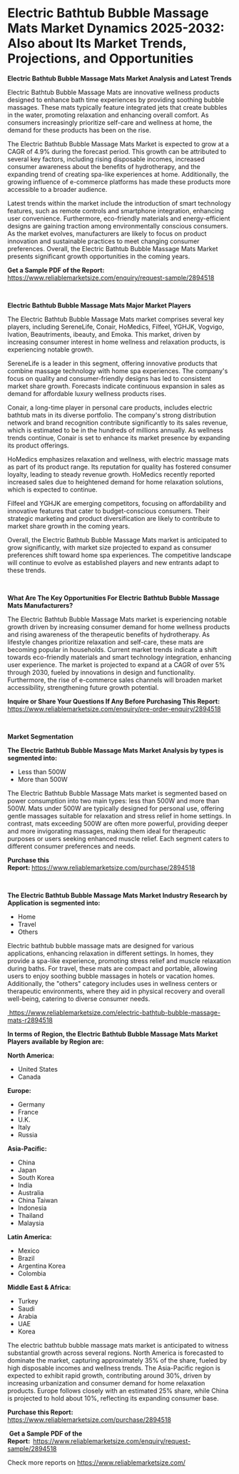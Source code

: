 <p><h1>Electric Bathtub Bubble Massage Mats Market Dynamics 2025-2032: Also about Its Market Trends, Projections, and Opportunities</h1></p><p><strong>Electric Bathtub Bubble Massage Mats Market Analysis and Latest Trends</strong></p>
<p><p>Electric Bathtub Bubble Massage Mats are innovative wellness products designed to enhance bath time experiences by providing soothing bubble massages. These mats typically feature integrated jets that create bubbles in the water, promoting relaxation and enhancing overall comfort. As consumers increasingly prioritize self-care and wellness at home, the demand for these products has been on the rise.</p><p>The Electric Bathtub Bubble Massage Mats Market is expected to grow at a CAGR of 4.9% during the forecast period. This growth can be attributed to several key factors, including rising disposable incomes, increased consumer awareness about the benefits of hydrotherapy, and the expanding trend of creating spa-like experiences at home. Additionally, the growing influence of e-commerce platforms has made these products more accessible to a broader audience.</p><p>Latest trends within the market include the introduction of smart technology features, such as remote controls and smartphone integration, enhancing user convenience. Furthermore, eco-friendly materials and energy-efficient designs are gaining traction among environmentally conscious consumers. As the market evolves, manufacturers are likely to focus on product innovation and sustainable practices to meet changing consumer preferences. Overall, the Electric Bathtub Bubble Massage Mats Market presents significant growth opportunities in the coming years.</p></p>
<p><strong>Get a Sample PDF of the Report:&nbsp;</strong> <a href="https://www.reliablemarketsize.com/enquiry/request-sample/2894518?utm_campaign=3298&utm_medium=2&utm_source=Github&utm_content=ia&utm_term=15032025&utm_id=electric-bathtub-bubble-massage-mats">https://www.reliablemarketsize.com/enquiry/request-sample/2894518</a></p>
<p>&nbsp;</p>
<p><strong>Electric Bathtub Bubble Massage Mats Major Market Players</strong></p>
<p><p>The Electric Bathtub Bubble Massage Mats market comprises several key players, including SereneLife, Conair, HoMedics, Filfeel, YGHJK, Vogvigo, Ivation, Beautriments, ibeauty, and Emoka. This market, driven by increasing consumer interest in home wellness and relaxation products, is experiencing notable growth.</p><p>SereneLife is a leader in this segment, offering innovative products that combine massage technology with home spa experiences. The company's focus on quality and consumer-friendly designs has led to consistent market share growth. Forecasts indicate continuous expansion in sales as demand for affordable luxury wellness products rises.</p><p>Conair, a long-time player in personal care products, includes electric bathtub mats in its diverse portfolio. The company's strong distribution network and brand recognition contribute significantly to its sales revenue, which is estimated to be in the hundreds of millions annually. As wellness trends continue, Conair is set to enhance its market presence by expanding its product offerings.</p><p>HoMedics emphasizes relaxation and wellness, with electric massage mats as part of its product range. Its reputation for quality has fostered consumer loyalty, leading to steady revenue growth. HoMedics recently reported increased sales due to heightened demand for home relaxation solutions, which is expected to continue.</p><p>Filfeel and YGHJK are emerging competitors, focusing on affordability and innovative features that cater to budget-conscious consumers. Their strategic marketing and product diversification are likely to contribute to market share growth in the coming years.</p><p>Overall, the Electric Bathtub Bubble Massage Mats market is anticipated to grow significantly, with market size projected to expand as consumer preferences shift toward home spa experiences. The competitive landscape will continue to evolve as established players and new entrants adapt to these trends.</p></p>
<p>&nbsp;</p>
<p><strong>What Are The Key Opportunities For Electric Bathtub Bubble Massage Mats Manufacturers?</strong></p>
<p><p>The Electric Bathtub Bubble Massage Mats market is experiencing notable growth driven by increasing consumer demand for home wellness products and rising awareness of the therapeutic benefits of hydrotherapy. As lifestyle changes prioritize relaxation and self-care, these mats are becoming popular in households. Current market trends indicate a shift towards eco-friendly materials and smart technology integration, enhancing user experience. The market is projected to expand at a CAGR of over 5% through 2030, fueled by innovations in design and functionality. Furthermore, the rise of e-commerce sales channels will broaden market accessibility, strengthening future growth potential.</p></p>
<p><strong>Inquire or Share Your Questions If Any Before Purchasing This Report:</strong> <a href="https://www.reliablemarketsize.com/enquiry/pre-order-enquiry/2894518?utm_campaign=3298&utm_medium=2&utm_source=Github&utm_content=ia&utm_term=15032025&utm_id=electric-bathtub-bubble-massage-mats">https://www.reliablemarketsize.com/enquiry/pre-order-enquiry/2894518</a></p>
<p>&nbsp;</p>
<p><strong>Market Segmentation</strong></p>
<p><strong>The Electric Bathtub Bubble Massage Mats Market Analysis by types is segmented into:</strong></p>
<p><ul><li>Less than 500W</li><li>More than 500W</li></ul></p>
<p><p>The Electric Bathtub Bubble Massage Mats market is segmented based on power consumption into two main types: less than 500W and more than 500W. Mats under 500W are typically designed for personal use, offering gentle massages suitable for relaxation and stress relief in home settings. In contrast, mats exceeding 500W are often more powerful, providing deeper and more invigorating massages, making them ideal for therapeutic purposes or users seeking enhanced muscle relief. Each segment caters to different consumer preferences and needs.</p></p>
<p><strong>Purchase this Report:&nbsp;</strong><a href="https://www.reliablemarketsize.com/purchase/2894518?utm_campaign=3298&utm_medium=2&utm_source=Github&utm_content=ia&utm_term=15032025&utm_id=electric-bathtub-bubble-massage-mats">https://www.reliablemarketsize.com/purchase/2894518</a></p>
<p>&nbsp;</p>
<p><strong>The Electric Bathtub Bubble Massage Mats Market Industry Research by Application is segmented into:</strong></p>
<p><ul><li>Home</li><li>Travel</li><li>Others</li></ul></p>
<p><p>Electric bathtub bubble massage mats are designed for various applications, enhancing relaxation in different settings. In homes, they provide a spa-like experience, promoting stress relief and muscle relaxation during baths. For travel, these mats are compact and portable, allowing users to enjoy soothing bubble massages in hotels or vacation homes. Additionally, the "others" category includes uses in wellness centers or therapeutic environments, where they aid in physical recovery and overall well-being, catering to diverse consumer needs.</p></p>
<p><a href="https://www.reliablemarketsize.com/electric-bathtub-bubble-massage-mats-r2894518?utm_campaign=3298&utm_medium=2&utm_source=Github&utm_content=ia&utm_term=15032025&utm_id=electric-bathtub-bubble-massage-mats">&nbsp;https://www.reliablemarketsize.com/electric-bathtub-bubble-massage-mats-r2894518</a></p>
<p><strong>In terms of Region, the Electric Bathtub Bubble Massage Mats Market Players available by Region are:</strong></p>
<p>
    <p> <strong> North America: </strong>
        <ul>
            <li>United States</li>
            <li>Canada</li>
        </ul>
        </p> 
    <p> <strong> Europe: </strong>
        <ul>
            <li>Germany</li>
            <li>France</li>
            <li>U.K.</li>
            <li>Italy</li>
            <li>Russia</li>
        </ul>
        </p> 
    <p> <strong> Asia-Pacific: </strong>
        <ul>
            <li>China</li>
            <li>Japan</li>
            <li>South Korea</li>
            <li>India</li>
            <li>Australia</li>
            <li>China Taiwan</li>
            <li>Indonesia</li>
            <li>Thailand</li>
            <li>Malaysia</li>
        </ul>
        </p> 
    <p> <strong> Latin America: </strong>
        <ul>
            <li>Mexico</li>
            <li>Brazil</li>
            <li>Argentina Korea</li>
            <li>Colombia</li>
        </ul>
        </p> 
    <p> <strong> Middle East & Africa: </strong>
        <ul>
            <li>Turkey</li>
            <li>Saudi</li>
            <li>Arabia</li>
            <li>UAE</li>
            <li>Korea</li>
        </ul>
    </p>
    </p>
<p><p>The electric bathtub bubble massage mats market is anticipated to witness substantial growth across several regions. North America is forecasted to dominate the market, capturing approximately 35% of the share, fueled by high disposable incomes and wellness trends. The Asia-Pacific region is expected to exhibit rapid growth, contributing around 30%, driven by increasing urbanization and consumer demand for home relaxation products. Europe follows closely with an estimated 25% share, while China is projected to hold about 10%, reflecting its expanding consumer base.</p></p>
<p><strong>Purchase this Report: </strong><a href="https://www.reliablemarketsize.com/purchase/2894518?utm_campaign=3298&utm_medium=2&utm_source=Github&utm_content=ia&utm_term=15032025&utm_id=electric-bathtub-bubble-massage-mats">https://www.reliablemarketsize.com/purchase/2894518</a></p>
<p>&nbsp;<strong>Get a Sample PDF of the Report:&nbsp;&nbsp;</strong><a href="https://www.reliablemarketsize.com/enquiry/request-sample/2894518?utm_campaign=3298&utm_medium=2&utm_source=Github&utm_content=ia&utm_term=15032025&utm_id=electric-bathtub-bubble-massage-mats">https://www.reliablemarketsize.com/enquiry/request-sample/2894518</a></p>
<p><strong></strong></p>
<p>Check more reports on <a href="https://www.reliablemarketsize.com/?utm_campaign=3298&utm_medium=2&utm_source=Github&utm_content=ia&utm_term=15032025&utm_id=electric-bathtub-bubble-massage-mats">https://www.reliablemarketsize.com/</a></p>
